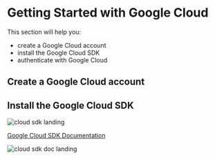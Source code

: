 # Getting Started with Google Cloud


This section will help you:

- create a Google Cloud account
- install the Google Cloud SDK
- authenticate with Google Cloud


## Create a Google Cloud account


## Install the Google Cloud SDK

![cloud sdk landing](/_static/images/cloud_sdk_landing.png)


[Google Cloud SDK Documentation](https://cloud.google.com/sdk/docs/)

![cloud sdk doc landing](/_static/images/cloud_sdk_doc_landing.png)

